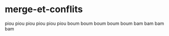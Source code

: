 # merge-et-conflits
piou piou piou piou piou piou 
boum boum boum boum boum
bam bam bam bam                                                               
